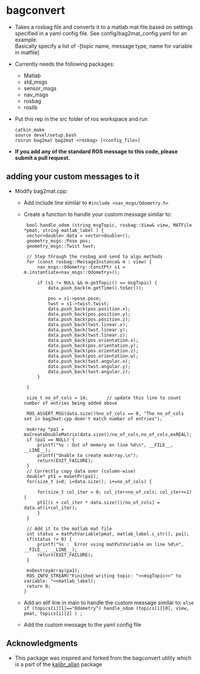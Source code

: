 # bagconvert

* Takes a rosbag file and converts it to a matlab mat file based on settings specified in a yaml config file.  See config/bag2mat_config.yaml for an example.  
Basically specify a list of -[topic name, message type, name for variable in matfile]
* Currently needs the following packages:
  - Matlab
  - std_msgs
  - sensor_msgs
  - nav_msgs
  - rosbag
  - roslib
  
* Put this rep in the src folder of ros workspace and run 
  ```
  catkin_make
  source devel/setup.bash
  rosrun bag2mat bag2mat <rosbag> [<config_file>]
  ```
  
 * **If you add any of the standard ROS message to this code, please submit a pull request.**

## adding your custom messages to it
 * Modify bag2mat.cpp:
   * Add include line similar to `#include <nav_msgs/Odometry.h>`
   * Create a function to handle your custom message similar to:
     ```
      bool handle_odom (string msgTopic, rosbag::View& view, MATFile *pmat, string matlab_label ) {
      vector<double> data = vector<double>();
      geometry_msgs::Pose pos;
      geometry_msgs::Twist twst;

      // Step through the rosbag and send to algo methods
      for (const rosbag::MessageInstance& m : view) {
          nav_msgs::Odometry::ConstPtr s1 = m.instantiate<nav_msgs::Odometry>();

          if (s1 != NULL && m.getTopic() == msgTopic) {
              data.push_back(m.getTime().toSec());

              pos = s1->pose.pose;
              twst = s1->twist.twist;
              data.push_back(pos.position.x);
              data.push_back(pos.position.y);
              data.push_back(pos.position.z);
              data.push_back(twst.linear.x);
              data.push_back(twst.linear.y);
              data.push_back(twst.linear.z);
              data.push_back(pos.orientation.x);
              data.push_back(pos.orientation.y);
              data.push_back(pos.orientation.z);
              data.push_back(pos.orientation.w);
              data.push_back(twst.angular.x);
              data.push_back(twst.angular.y);
              data.push_back(twst.angular.z);
          }

      }

      size_t no_of_cols = 14;       // update this line to count number of entries being added above 

      ROS_ASSERT_MSG(data.size()%no_of_cols == 0, "The no_of_cols set in bag2mat.cpp doen't match number of entries");

      mxArray *pa1 = mxCreateDoubleMatrix(data.size()/no_of_cols,no_of_cols,mxREAL);
      if (pa1 == NULL) {
          printf("%s : Out of memory on line %d\n", __FILE__, __LINE__);
          printf("Unable to create mxArray.\n");
          return(EXIT_FAILURE);
      }
      // Correctly copy data over (column-wise)
      double* pt1 = mxGetPr(pa1);
      for(size_t i=0; i<data.size(); i+=no_of_cols) {

          for(size_t col_iter = 0; col_iter<no_of_cols; col_iter+=1) {
          pt1[(i + col_iter * data.size())/no_of_cols] = data.at(i+col_iter);
          }
      }

      // Add it to the matlab mat file
      int status = matPutVariable(pmat, matlab_label.c_str(), pa1);
      if(status != 0) {
          printf("%s :  Error using matPutVariable on line %d\n", __FILE__, __LINE__);
          return(EXIT_FAILURE);
      }

      mxDestroyArray(pa1);
      ROS_INFO_STREAM("Finished writing topic: "<<msgTopic<<" to variable: "<<matlab_label);
      return 0;
     }
     ```

   * Add an elif line in main to handle the custom message similar to: `else if (topics[i][1]=="Odometry") handle_odom (topics[i][0], view, pmat, topics[i][2] ) ;`
   * Add the custom message to the yaml config file
   
## Acknowledgments
* This package was inspired and forked from the bagconvert utility which is a part of the [kalibr_allan](https://github.com/rpng/kalibr_allan) package
